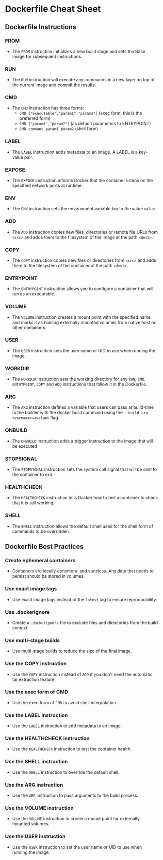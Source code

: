 # Dockerfile Cheat Sheet

## Dockerfile Instructions

### FROM
- The `FROM` instruction initializes a new build stage and sets the Base Image for subsequent instructions.

### RUN
- The `RUN` instruction will execute any commands in a new layer on top of the current image and commit the results.

### CMD
- The `CMD` instruction has three forms:
  - `CMD ["executable","param1","param2"]` (exec form, this is the preferred form)
  - `CMD ["param1","param2"]` (as default parameters to ENTRYPOINT)
  - `CMD command param1 param2` (shell form)

### LABEL
- The `LABEL` instruction adds metadata to an image. A LABEL is a key-value pair.

### EXPOSE
- The `EXPOSE` instruction informs Docker that the container listens on the specified network ports at runtime.

### ENV
- The `ENV` instruction sets the environment variable `key` to the value `value`.

### ADD
- The `ADD` instruction copies new files, directories or remote file URLs from `<src>` and adds them to the filesystem of the image at the path `<dest>`.

### COPY
- The `COPY` instruction copies new files or directories from `<src>` and adds them to the filesystem of the container at the path `<dest>`.

### ENTRYPOINT
- The `ENTRYPOINT` instruction allows you to configure a container that will run as an executable.

### VOLUME
- The `VOLUME` instruction creates a mount point with the specified name and marks it as holding externally mounted volumes from native host or other containers.

### USER
- The `USER` instruction sets the user name or UID to use when running the image.

### WORKDIR
- The `WORKDIR` instruction sets the working directory for any `RUN`, `CMD`, `ENTRYPOINT`, `COPY` and `ADD` instructions that follow it in the Dockerfile.

### ARG
- The `ARG` instruction defines a variable that users can pass at build-time to the builder with the docker build command using the `--build-arg <varname>=<value>` flag.

### ONBUILD
- The `ONBUILD` instruction adds a trigger instruction to the image that will be executed

### STOPSIGNAL
- The `STOPSIGNAL` instruction sets the system call signal that will be sent to the container to exit.

### HEALTHCHECK
- The `HEALTHCHECK` instruction tells Docker how to test a container to check that it is still working.

### SHELL
- The `SHELL` instruction allows the default shell used for the shell form of commands to be overridden.

## Dockerfile Best Practices

### Create ephemeral containers
- Containers are ideally ephemeral and stateless. Any data that needs to persist should be stored in volumes.

### Use exact image tags
- Use exact image tags instead of the `latest` tag to ensure reproducibility.

### Use .dockerignore
- Create a `.dockerignore` file to exclude files and directories from the build context.

### Use multi-stage builds
- Use multi-stage builds to reduce the size of the final image.

### Use the COPY instruction
- Use the `COPY` instruction instead of `ADD` if you don't need the automatic tar extraction feature.

### Use the exec form of CMD
- Use the exec form of `CMD` to avoid shell interpolation.

### Use the LABEL instruction
- Use the `LABEL` instruction to add metadata to an image.

### Use the HEALTHCHECK instruction
- Use the `HEALTHCHECK` instruction to test the container health.

### Use the SHELL instruction
- Use the `SHELL` instruction to override the default shell.

### Use the ARG instruction
- Use the `ARG` instruction to pass arguments to the build process.

### Use the VOLUME instruction
- Use the `VOLUME` instruction to create a mount point for externally mounted volumes.

### Use the USER instruction
- Use the `USER` instruction to set the user name or UID to use when running the image.
